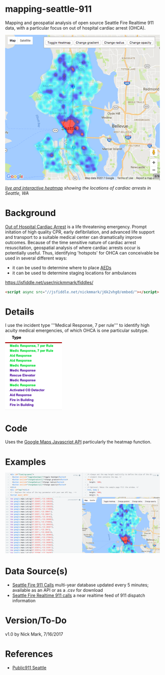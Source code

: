 # mapping-seattle-911
Mapping and geospatial analysis of open source Seattle Fire Realtime 911 data, with a particular focus on out of hospital cardiac arrest (OHCA). 

![mapping cardiac arrest calls in Seattle, WA](https://github.com/nickmmark/mapping-seattle-911/blob/master/figures/screenshot%202.png)

_[live and interactive heatmap](https://jsfiddle.net/user/nickmmark/fiddles/) showing the locations of cardiac arrests in Seattle, WA_

# Background
[Out of Hospital Cardiac Arrest](https://www.cdc.gov/mmwr/preview/mmwrhtml/ss6008a1.htm) is a life threatening emergency. Prompt initation of high quality CPR, early defibrilation, and advanced life support and transport to a suitable medical center can dramatically improve outcomes. Because of the time sensitive nature of cardiac arrest resuscitation, geospatial analysis of where cardiac arrests occur is potentially useful. Thus, identifying 'hotspots' for OHCA can conceivable be used in several different ways:
- it can be used to determine where to place [AEDs](https://en.wikipedia.org/wiki/Automated_external_defibrillator)
- it can be used to determine staging locations for ambulances

https://jsfiddle.net/user/nickmmark/fiddles/

```html
<script async src="//jsfiddle.net/nickmmark/j6k2vhg0/embed/"></script>
```

# Details

I use the incident type '''Medical Response, 7 per rule''' to identify high acuity medical emergencies, of which OHCA is one particular subtype.
![incident type example](https://github.com/nickmmark/mapping-seattle-911/blob/master/figures/incident_type.png)

# Code
Uses the [Google Maps Javascript API](https://developers.google.com/maps/documentation) particularly the heatmap function.

# Examples
![example image](https://github.com/nickmmark/mapping-seattle-911/blob/master/figures/screenshot.png)


# Data Source(s)
- [Seattle Fire 911 Calls](https://data.seattle.gov/Public-Safety/Seattle-Real-Time-Fire-911-Calls/kzjm-xkqj) multi-year database updated every 5 minutes; available as an API or as a .csv for download
- [Seattle Fire Realtime 911 calls](http://www2.seattle.gov/fire/realtime911/getRecsForDatePub.asp?action=Today&incDate=&rad1=des) a near realtime feed of 911 dispatch information

# Version/To-Do
v1.0 by Nick Mark, 7/16/2017

# References
- [Public911 Seattle](http://www.public911.com/app/#/seattle)
